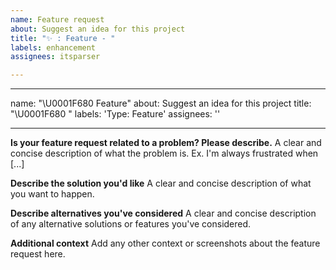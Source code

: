 ```yaml
---
name: Feature request
about: Suggest an idea for this project
title: "✨ : Feature - "
labels: enhancement
assignees: itsparser

---
```


---
name: "\U0001F680 Feature"
about: Suggest an idea for this project
title: "\U0001F680 "
labels: 'Type: Feature'
assignees: ''

---

**Is your feature request related to a problem? Please describe.**
A clear and concise description of what the problem is. Ex. I'm always frustrated when [...]

**Describe the solution you'd like**
A clear and concise description of what you want to happen.

**Describe alternatives you've considered**
A clear and concise description of any alternative solutions or features you've considered.

**Additional context**
Add any other context or screenshots about the feature request here.
